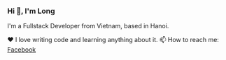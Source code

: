 ### Hi 👋, I'm Long

I'm a Fullstack Developer from Vietnam, based in Hanoi.

❤️ I love writing code and learning anything about it.
📫 How to reach me: [Facebook](https://www.facebook.com/18.of.August/)

<!--
**longvtph18869/longvtph18869** is a ✨ _special_ ✨ repository because its `README.md` (this file) appears on your GitHub profile.
